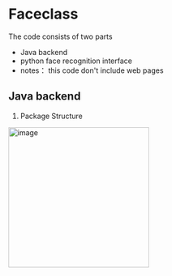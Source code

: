 # Faceclass
The code consists of two parts
- Java backend
- python face recognition interface
- notes： this code don't include web pages 
## Java backend
1. Package Structure
  <img width="277" alt="image" src="https://user-images.githubusercontent.com/88082277/165017658-f6cfc60f-2ebd-40fa-ba5c-732543bb129e.png">
